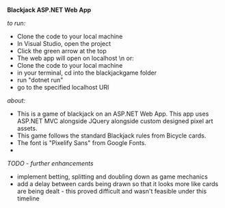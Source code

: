 **Blackjack ASP.NET Web App**

*to run:*
- Clone the code to your local machine
- In Visual Studio, open the project
- Click the green arrow at the top
- The web app will open on localhost
\n or:
- Clone the code to your local machine
- in your terminal, cd into the blackjackgame folder
- run "dotnet run"
- go to the specified localhost URl

*about:*

- This is a game of blackjack on an ASP.NET Web App. This app uses ASP.NET MVC alongside JQuery alongside custom designed pixel art assets.
- This game follows the standard Blackjack rules from Bicycle cards.
- The font is "Pixelify Sans" from Google Fonts.
- 
*TODO - further enhancements*

 - implement betting, splitting and doubling down as game mechanics
 - add a delay between cards being drawn so that it looks more like cards are being dealt - this proved difficult and wasn't feasible under this timeline
   


